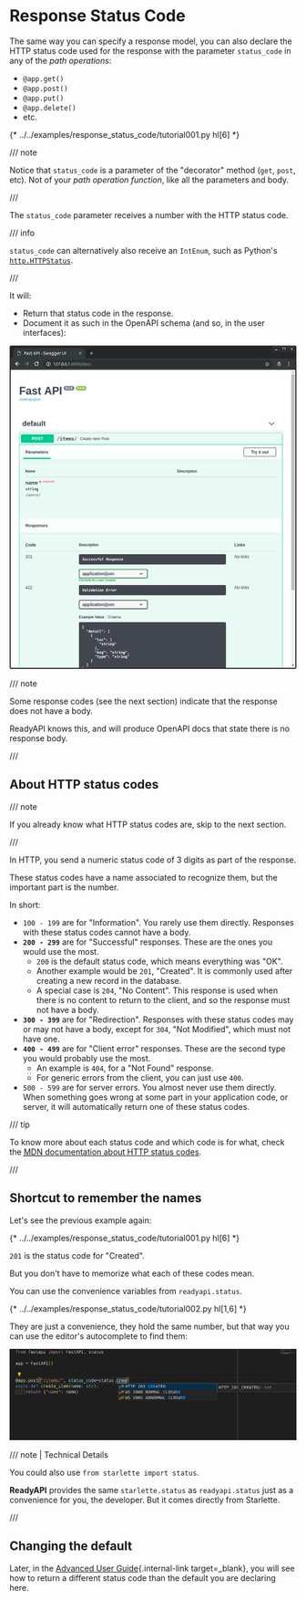 # Response Status Code

The same way you can specify a response model, you can also declare the HTTP status code used for the response with the parameter `status_code` in any of the *path operations*:

* `@app.get()`
* `@app.post()`
* `@app.put()`
* `@app.delete()`
* etc.

{* ../../examples/response_status_code/tutorial001.py hl[6] *}

/// note

Notice that `status_code` is a parameter of the "decorator" method (`get`, `post`, etc). Not of your *path operation function*, like all the parameters and body.

///

The `status_code` parameter receives a number with the HTTP status code.

/// info

`status_code` can alternatively also receive an `IntEnum`, such as Python's <a href="https://docs.python.org/3/library/http.html#http.HTTPStatus" class="external-link" target="_blank">`http.HTTPStatus`</a>.

///

It will:

* Return that status code in the response.
* Document it as such in the OpenAPI schema (and so, in the user interfaces):

<img src="/img/tutorial/response-status-code/image01.png">

/// note

Some response codes (see the next section) indicate that the response does not have a body.

ReadyAPI knows this, and will produce OpenAPI docs that state there is no response body.

///

## About HTTP status codes

/// note

If you already know what HTTP status codes are, skip to the next section.

///

In HTTP, you send a numeric status code of 3 digits as part of the response.

These status codes have a name associated to recognize them, but the important part is the number.

In short:

* `100 - 199` are for "Information". You rarely use them directly.  Responses with these status codes cannot have a body.
* **`200 - 299`** are for "Successful" responses. These are the ones you would use the most.
    * `200` is the default status code, which means everything was "OK".
    * Another example would be `201`, "Created". It is commonly used after creating a new record in the database.
    * A special case is `204`, "No Content".  This response is used when there is no content to return to the client, and so the response must not have a body.
* **`300 - 399`** are for "Redirection".  Responses with these status codes may or may not have a body, except for `304`, "Not Modified", which must not have one.
* **`400 - 499`** are for "Client error" responses. These are the second type you would probably use the most.
    * An example is `404`, for a "Not Found" response.
    * For generic errors from the client, you can just use `400`.
* `500 - 599` are for server errors. You almost never use them directly. When something goes wrong at some part in your application code, or server, it will automatically return one of these status codes.

/// tip

To know more about each status code and which code is for what, check the <a href="https://developer.mozilla.org/en-US/docs/Web/HTTP/Status" class="external-link" target="_blank"><abbr title="Mozilla Developer Network">MDN</abbr> documentation about HTTP status codes</a>.

///

## Shortcut to remember the names

Let's see the previous example again:

{* ../../examples/response_status_code/tutorial001.py hl[6] *}

`201` is the status code for "Created".

But you don't have to memorize what each of these codes mean.

You can use the convenience variables from `readyapi.status`.

{* ../../examples/response_status_code/tutorial002.py hl[1,6] *}

They are just a convenience, they hold the same number, but that way you can use the editor's autocomplete to find them:

<img src="/img/tutorial/response-status-code/image02.png">

/// note | Technical Details

You could also use `from starlette import status`.

**ReadyAPI** provides the same `starlette.status` as `readyapi.status` just as a convenience for you, the developer. But it comes directly from Starlette.

///

## Changing the default

Later, in the [Advanced User Guide](../advanced/response-change-status-code.md){.internal-link target=_blank}, you will see how to return a different status code than the default you are declaring here.
